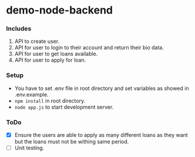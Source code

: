 # demo-node-backend

### Includes

1) API to create user.
2) API for user to login to their account and return their bio data.
3) API for user to get loans available.
4) API for user to apply for loan.

### Setup

- You have to set .env file in root directory and set variables as showed in .env.example.
- `npm install` in root directory.
- `node app.js` to start development server.

### ToDo

- [x] Ensure the users are able to apply as many different loans as they want but the loans must not be withing same period.
- [ ] Unit testing.